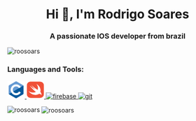 <h1 align="center">Hi 👋, I'm Rodrigo Soares</h1>
<h3 align="center">A passionate IOS developer from brazil</h3>

<p align="left"> <img src="https://komarev.com/ghpvc/?username=roosoars&label=Profile%20views&color=0e75b6&style=flat" alt="roosoars" /> </p>


<h3 align="left">Languages and Tools:</h3>
<p align="left"> <a href="https://www.cprogramming.com/" target="_blank" rel="noreferrer"> <img src="https://raw.githubusercontent.com/devicons/devicon/master/icons/c/c-original.svg" alt="c" width="40" height="40"/> </a> <a href="https://developer.apple.com/swift/" target="_blank" rel="noreferrer"> <img src="https://raw.githubusercontent.com/devicons/devicon/master/icons/swift/swift-original.svg" alt="swift" width="40" height="40"/> </a> <a href="https://firebase.google.com/" target="_blank" rel="noreferrer"> <img src="https://www.vectorlogo.zone/logos/firebase/firebase-icon.svg" alt="firebase" width="40" height="40"/> </a> <a href="https://git-scm.com/" target="_blank" rel="noreferrer"> <img src="https://www.vectorlogo.zone/logos/git-scm/git-scm-icon.svg" alt="git" width="40" height="40"/> </a></p>


<p><img align="left" src="https://github-readme-stats.vercel.app/api/top-langs?username=roosoars&show_icons=true&locale=en&layout=compact" alt="roosoars" /></p>

<p>&nbsp;<img align="center" src="https://github-readme-stats.vercel.app/api?username=roosoars&show_icons=true&locale=en" alt="roosoars" /></p>
